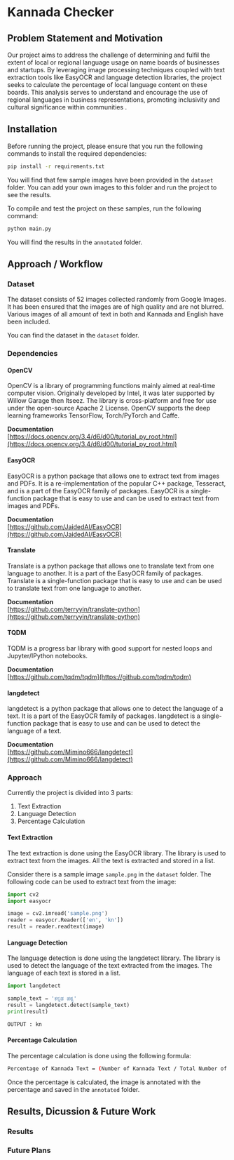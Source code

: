 # Kannada Checker

## Problem Statement and Motivation

Our project aims to address the challenge of determining and fulfil the extent of local or regional language usage on name boards of businesses and startups. By leveraging image processing techniques coupled with text extraction tools like EasyOCR and language detection libraries, the project seeks to calculate the percentage of local language content on these boards. This analysis serves to understand and encourage the use of regional languages in business representations, promoting inclusivity and cultural significance within communities .

## Installation

Before running the project, please ensure that you run the following commands to install the required dependencies:

```bash
pip install -r requirements.txt
```

You will find that few sample images have been provided in the `dataset` folder. You can add your own images to this folder and run the project to see the results.

To compile and test the project on these samples, run the following command:

```bash
python main.py
```

You will find the results in the `annotated` folder.

## Approach / Workflow

### Dataset

The dataset consists of 52 images collected randomly from Google Images. It has been ensured that the images are of high quality and are not blurred. Various images of all amount of text in both and Kannada and English have been included.

You can find the dataset in the `dataset` folder.

### Dependencies

#### OpenCV

OpenCV is a library of programming functions mainly aimed at real-time computer vision. Originally developed by Intel, it was later supported by Willow Garage then Itseez. The library is cross-platform and free for use under the open-source Apache 2 License. OpenCV supports the deep learning frameworks TensorFlow, Torch/PyTorch and Caffe.

**Documentation** <br />
[https://docs.opencv.org/3.4/d6/d00/tutorial_py_root.html](https://docs.opencv.org/3.4/d6/d00/tutorial_py_root.html)

#### EasyOCR

EasyOCR is a python package that allows one to extract text from images and PDFs. It is a re-implementation of the popular C++ package, Tesseract, and is a part of the EasyOCR family of packages. EasyOCR is a single-function package that is easy to use and can be used to extract text from images and PDFs.

**Documentation** <br />
[https://github.com/JaidedAI/EasyOCR](https://github.com/JaidedAI/EasyOCR)

#### Translate

Translate is a python package that allows one to translate text from one language to another. It is a part of the EasyOCR family of packages. Translate is a single-function package that is easy to use and can be used to translate text from one language to another.

**Documentation** <br />
[https://github.com/terryyin/translate-python](https://github.com/terryyin/translate-python)

#### TQDM

TQDM is a progress bar library with good support for nested loops and Jupyter/IPython notebooks.

**Documentation** <br />
[https://github.com/tqdm/tqdm](https://github.com/tqdm/tqdm)

#### langdetect

langdetect is a python package that allows one to detect the language of a text. It is a part of the EasyOCR family of packages. langdetect is a single-function package that is easy to use and can be used to detect the language of a text.

**Documentation** <br />
[https://github.com/Mimino666/langdetect](https://github.com/Mimino666/langdetect)

### Approach

Currently the project is divided into 3 parts:

1. Text Extraction
2. Language Detection
3. Percentage Calculation

#### Text Extraction

The text extraction is done using the EasyOCR library. The library is used to extract text from the images. All the text is extracted and stored in a list.

Consider there is a sample image `sample.png` in the `dataset` folder. The following code can be used to extract text from the image:

<!-- TODO: Add input and output image -->

```python
import cv2
import easyocr

image = cv2.imread('sample.png')
reader = easyocr.Reader(['en', 'kn'])
result = reader.readtext(image)
```

#### Language Detection

The language detection is done using the langdetect library. The library is used to detect the language of the text extracted from the images. The language of each text is stored in a list.

```python
import langdetect

sample_text = 'ಕನ್ನಡ ಪಠ್ಯ'
result = langdetect.detect(sample_text)
print(result)
```

```bash
OUTPUT : kn
```

#### Percentage Calculation

The percentage calculation is done using the following formula:

```bash
Percentage of Kannada Text = (Number of Kannada Text / Total Number of Text) * 100
```

Once the percentage is calculated, the image is annotated with the percentage and saved in the `annotated` folder.

## Results, Dicussion & Future Work

### Results

### Future Plans
